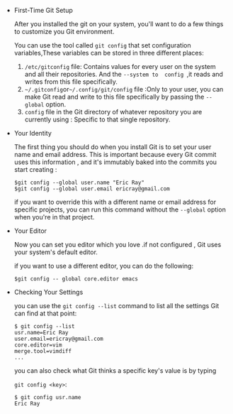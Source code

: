 - First-Time Git Setup

  After you installed the git on your system, you'll want to do a few things to customize you Git environment.

  You can use the tool called `git config`  that set configuration  variables,These variables can be stored in  three different places:

  1. `/etc/gitconfig` file: Contains values for every user on the system and all their repositories. And the `--system to  config `,it reads and writes from this file specifically.
  2. `~/.gitconfig`or`~/.config/git/config` file :Only to your user, you can make Git read and write to this file specifically by passing the `--global` option.
  3. `config` file in the Git directory  of whatever repository you are currently using : Specific to that single repository.

- Your Identity

  The first thing you should do when you install Git is to set your user name and email address. This is important because every Git commit uses this information , and it's immutably baked into the commits you start creating :

  ```shell
  $git config --global user.name "Eric Ray"
  $git config --global user.email ericray@gmail.com
  ```

  if you want to override this with a different name or email address for specific projects, you can run this command without the `--global` option when you're  in that project.

- Your Editor

  Now you can set you editor which you love .if not configured , Git uses your system's default editor.

  if you want to use a different editor, you can do the following:

  ```shell
  $git config -- global core.editor emacs
  ```

- Checking Your Settings

  you can use the `git config --list` command to list all the settings Git can find at that point:

  ```
  $ git config --list
  usr.name=Eric Ray
  user.email=ericray@gmail.com
  core.editor=vim
  merge.tool=vimdiff
  ...
  ```

  you can also check what Git thinks a specific key's value is by typing

  `git config <key>`:

  ```shell
  $ git config usr.name
  Eric Ray
  ```

  ​